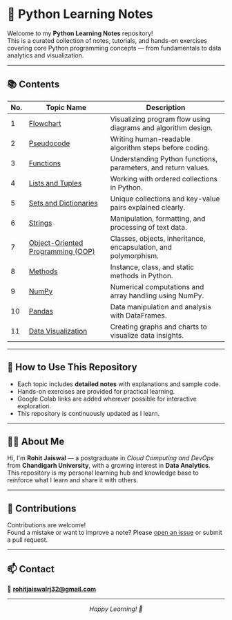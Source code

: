 # 🐍 Python Learning Notes

Welcome to my **Python Learning Notes** repository!  
This is a curated collection of notes, tutorials, and hands-on exercises covering core Python programming concepts — from fundamentals to data analytics and visualization.

---

## 📚 Contents

| No. | Topic Name                           | Description                                                  |
|-----|--------------------------------------|--------------------------------------------------------------|
| 1   | [Flowchart](Flowcharts_.ipynb)       | Visualizing program flow using diagrams and algorithm design. |
| 2   | [Pseudocode](Pseudocode_.ipynb)      | Writing human-readable algorithm steps before coding.         |
| 3   | [Functions](Functions.ipynb)         | Understanding Python functions, parameters, and return values. |
| 4   | [Lists and Tuples](Data_Structures_Lists_and_Tuples.ipynb) | Working with ordered collections in Python.     |
| 5   | [Sets and Dictionaries](Data_Structures_Sets_%26_Dictionary.ipynb) | Unique collections and key-value pairs explained clearly. |
| 6   | [Strings](Inbuilt_Data_Structures_Strings.ipynb) | Manipulation, formatting, and processing of text data.        |
| 7   | [Object-Oriented Programming (OOP)](OOP.ipynb) | Classes, objects, inheritance, encapsulation, and polymorphism. |
| 8   | [Methods](Methods.ipynb)             | Instance, class, and static methods in Python.                |
| 9   | [NumPy](Numpy.ipynb)                 | Numerical computations and array handling using NumPy.        |
| 10  | [Pandas](Pandas.ipynb)               | Data manipulation and analysis with DataFrames.               |
| 11  | [Data Visualization](Data_Visualization.ipynb) | Creating graphs and charts to visualize data insights.        |

---

## 🚀 How to Use This Repository

- Each topic includes **detailed notes** with explanations and sample code.
- Hands-on exercises are provided for practical learning.
- Google Colab links are added wherever possible for interactive exploration.
- This repository is continuously updated as I learn.

---

## 👨‍💻 About Me

Hi, I'm **Rohit Jaiswal** — a postgraduate in *Cloud Computing and DevOps* from **Chandigarh University**, with a growing interest in **Data Analytics**.  
This repository is my personal learning hub and knowledge base to reinforce what I learn and share it with others.

---

## 🤝 Contributions

Contributions are welcome!  
Found a mistake or want to improve a note? Please [open an issue](https://github.com/your-username/Python_Learning/issues) or submit a pull request.

---

## 📫 Contact

📧 **rohitjaiswalrj32@gmail.com**

---

<p align="center">
  <em>Happy Learning! 🚀</em>
</p>
